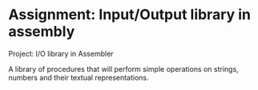 # Assignment: Input/Output library in assembly

Project: I/O library in Assembler

A library of procedures that will perform simple operations on strings, numbers and their textual representations.
